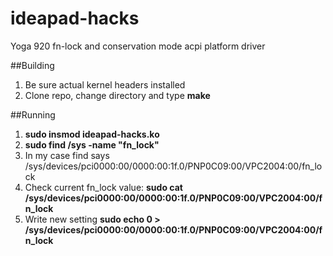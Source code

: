 # ideapad-hacks
Yoga 920 fn-lock and conservation mode acpi platform driver

##Building
1. Be sure actual kernel headers installed
2. Clone repo, change directory and type **make**

##Running
1. **sudo insmod ideapad-hacks.ko**
2. **sudo find /sys -name "fn_lock"**
3. In my case find says /sys/devices/pci0000:00/0000:00:1f.0/PNP0C09:00/VPC2004:00/fn_lock
4. Check current fn_lock value: **sudo cat /sys/devices/pci0000:00/0000:00:1f.0/PNP0C09:00/VPC2004:00/fn_lock**
5. Write new setting **sudo echo 0 > /sys/devices/pci0000:00/0000:00:1f.0/PNP0C09:00/VPC2004:00/fn_lock**
